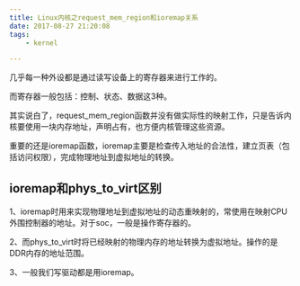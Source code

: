 ```yaml
---
title: Linux内核之request_mem_region和ioremap关系
date: 2017-08-27 21:20:08
tags:
	- kernel

---
```


几乎每一种外设都是通过读写设备上的寄存器来进行工作的。

而寄存器一般包括：控制、状态、数据这3种。


其实说白了，request_mem_region函数并没有做实际性的映射工作，只是告诉内核要使用一块内存地址，声明占有，也方便内核管理这些资源。



重要的还是ioremap函数，ioremap主要是检查传入地址的合法性，建立页表（包括访问权限），完成物理地址到虚拟地址的转换。



## ioremap和phys_to_virt区别

1、ioremap时用来实现物理地址到虚拟地址的动态重映射的，常使用在映射CPU外围控制器的地址。对于soc，一般是操作寄存器的。

2、而phys_to_virt时将已经映射的物理内存的地址转换为虚拟地址。操作的是DDR内存的地址范围。

3、一般我们写驱动都是用ioremap。

